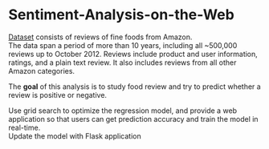 # Sentiment-Analysis-on-the-Web

<a href = 'https://www.kaggle.com/snap/amazon-fine-food-reviews?select=Reviews.csv'>Dataset</a> consists of reviews of fine foods from Amazon.  
The data span a period of more than 10 years, including all ~500,000 reviews up to October 2012. Reviews include product and user information, ratings, and a plain text review. It also includes reviews from all other Amazon categories.

The **goal** of this analysis is to study food review and try to predict whether a review is positive or negative.

Use grid search to optimize the regression model, and provide a web application so that users can get prediction accuracy and train the model in real-time.  
Update the model with Flask application

